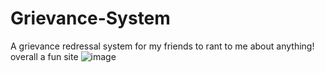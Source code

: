 # Grievance-System
A grievance redressal system for my friends to rant to me about anything! overall a fun site 
![image](https://github.com/user-attachments/assets/4943a785-fa8b-4fce-898a-7c94be8e03b8)
